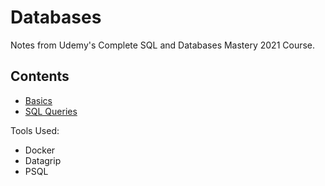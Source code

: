 # Databases

Notes from Udemy's Complete SQL and Databases Mastery 2021 Course. 

## Contents
* [Basics](1_Basics.md)
* [SQL Queries](2_Queries.sql) 

Tools Used: 
* Docker
* Datagrip
* PSQL